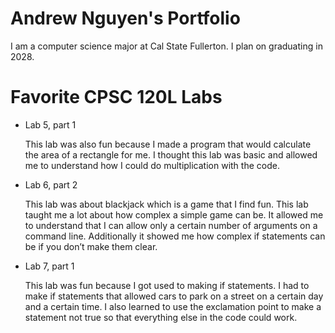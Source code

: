 
# Andrew Nguyen's Portfolio

I am a computer science major at Cal State Fullerton.
I plan on graduating in 2028.

# Favorite CPSC 120L Labs

* Lab 5, part 1

    This lab was also fun because I made a program that would calculate the area of a rectangle for me. I thought this lab was basic and allowed me to understand how I could do multiplication with the code.

* Lab 6, part 2

    This lab was about blackjack which is a game that I find fun. This lab taught me a lot about how complex a simple game can be. It allowed me to understand that I can allow only a certain number of arguments on a command line. Additionally it showed me how complex if statements can be if you don’t make them clear.

* Lab 7, part 1

    This lab was fun because I got used to making if statements. I had to make if statements that allowed cars to park on a street on a certain day and a certain time. I also learned to use the exclamation point to make a statement not true so that everything else in the code could work.
